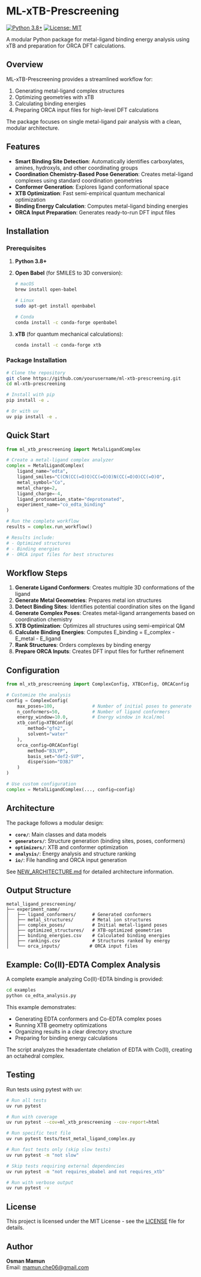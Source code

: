 # ML-xTB-Prescreening

[![Python 3.8+](https://img.shields.io/badge/python-3.8+-blue.svg)](https://www.python.org/downloads/)
[![License: MIT](https://img.shields.io/badge/License-MIT-yellow.svg)](https://opensource.org/licenses/MIT)

A modular Python package for metal-ligand binding energy analysis using xTB and preparation for ORCA DFT calculations.

## Overview

ML-xTB-Prescreening provides a streamlined workflow for:
1. Generating metal-ligand complex structures
2. Optimizing geometries with xTB
3. Calculating binding energies
4. Preparing ORCA input files for high-level DFT calculations

The package focuses on single metal-ligand pair analysis with a clean, modular architecture.

## Features

- **Smart Binding Site Detection**: Automatically identifies carboxylates, amines, hydroxyls, and other coordinating groups
- **Coordination Chemistry-Based Pose Generation**: Creates metal-ligand complexes using standard coordination geometries
- **Conformer Generation**: Explores ligand conformational space
- **XTB Optimization**: Fast semi-empirical quantum mechanical optimization
- **Binding Energy Calculation**: Computes metal-ligand binding energies
- **ORCA Input Preparation**: Generates ready-to-run DFT input files

## Installation

### Prerequisites

1. **Python 3.8+**
2. **Open Babel** (for SMILES to 3D conversion):
   ```bash
   # macOS
   brew install open-babel
   
   # Linux
   sudo apt-get install openbabel
   
   # Conda
   conda install -c conda-forge openbabel
   ```

3. **xTB** (for quantum mechanical calculations):
   ```bash
   conda install -c conda-forge xtb
   ```

### Package Installation

```bash
# Clone the repository
git clone https://github.com/yourusername/ml-xtb-prescreening.git
cd ml-xtb-prescreening

# Install with pip
pip install -e .

# Or with uv
uv pip install -e .
```

## Quick Start

```python
from ml_xtb_prescreening import MetalLigandComplex

# Create a metal-ligand complex analyzer
complex = MetalLigandComplex(
    ligand_name="edta",
    ligand_smiles="C(CN(CC(=O)O)CC(=O)O)N(CC(=O)O)CC(=O)O",
    metal_symbol="Co",
    metal_charge=2,
    ligand_charge=-4,
    ligand_protonation_state="deprotonated",
    experiment_name="co_edta_binding"
)

# Run the complete workflow
results = complex.run_workflow()

# Results include:
# - Optimized structures
# - Binding energies
# - ORCA input files for best structures
```

## Workflow Steps

1. **Generate Ligand Conformers**: Creates multiple 3D conformations of the ligand
2. **Generate Metal Geometries**: Prepares metal ion structures
3. **Detect Binding Sites**: Identifies potential coordination sites on the ligand
4. **Generate Complex Poses**: Creates metal-ligand arrangements based on coordination chemistry
5. **XTB Optimization**: Optimizes all structures using semi-empirical QM
6. **Calculate Binding Energies**: Computes E_binding = E_complex - E_metal - E_ligand
7. **Rank Structures**: Orders complexes by binding energy
8. **Prepare ORCA Inputs**: Creates DFT input files for further refinement

## Configuration

```python
from ml_xtb_prescreening import ComplexConfig, XTBConfig, ORCAConfig

# Customize the analysis
config = ComplexConfig(
    max_poses=100,              # Number of initial poses to generate
    n_conformers=50,            # Number of ligand conformers
    energy_window=10.0,         # Energy window in kcal/mol
    xtb_config=XTBConfig(
        method="gfn2",
        solvent="water"
    ),
    orca_config=ORCAConfig(
        method="B3LYP",
        basis_set="def2-SVP",
        dispersion="D3BJ"
    )
)

# Use custom configuration
complex = MetalLigandComplex(..., config=config)
```

## Architecture

The package follows a modular design:

- **`core/`**: Main classes and data models
- **`generators/`**: Structure generation (binding sites, poses, conformers)
- **`optimizers/`**: XTB and conformer optimization
- **`analysis/`**: Energy analysis and structure ranking
- **`io/`**: File handling and ORCA input generation

See [NEW_ARCHITECTURE.md](NEW_ARCHITECTURE.md) for detailed architecture information.

## Output Structure

```
metal_ligand_prescreening/
├── experiment_name/
│   ├── ligand_conformers/      # Generated conformers
│   ├── metal_structures/       # Metal ion structures
│   ├── complex_poses/          # Initial metal-ligand poses
│   ├── optimized_structures/   # XTB-optimized geometries
│   ├── binding_energies.csv    # Calculated binding energies
│   ├── rankings.csv            # Structures ranked by energy
│   └── orca_inputs/           # ORCA input files
```

## Example: Co(II)-EDTA Complex Analysis

A complete example analyzing Co(II)-EDTA binding is provided:

```bash
cd examples
python co_edta_analysis.py
```

This example demonstrates:
- Generating EDTA conformers and Co-EDTA complex poses
- Running XTB geometry optimizations
- Organizing results in a clear directory structure
- Preparing for binding energy calculations

The script analyzes the hexadentate chelation of EDTA with Co(II), creating an octahedral complex.

## Testing

Run tests using pytest with uv:

```bash
# Run all tests
uv run pytest

# Run with coverage
uv run pytest --cov=ml_xtb_prescreening --cov-report=html

# Run specific test file
uv run pytest tests/test_metal_ligand_complex.py

# Run fast tests only (skip slow tests)
uv run pytest -m "not slow"

# Skip tests requiring external dependencies
uv run pytest -m "not requires_obabel and not requires_xtb"

# Run with verbose output
uv run pytest -v
```

## License

This project is licensed under the MIT License - see the [LICENSE](LICENSE) file for details.

## Author

**Osman Mamun**  
Email: mamun.che06@gmail.com
